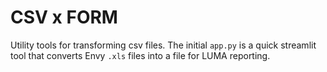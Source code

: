 # CSV x FORM
Utility tools for transforming csv files.  The initial `app.py` is a quick streamlit tool that converts Envy `.xls` files into a file for LUMA reporting.